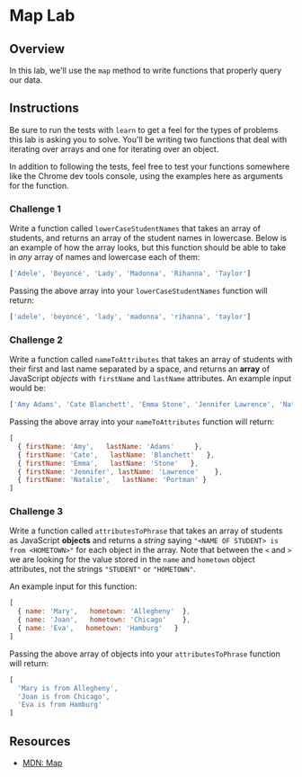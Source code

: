 # Map Lab

## Overview

In this lab, we'll use the `map` method to write functions that properly query
our data.

## Instructions

Be sure to run the tests with `learn` to get a feel for the types of problems
this lab is asking you to solve. You'll be writing two functions that deal with
iterating over arrays and one for iterating over an object.

In addition to following the tests, feel free to test your functions somewhere
like the Chrome dev tools console, using the examples here as arguments for the
function.  

### Challenge 1

Write a function called `lowerCaseStudentNames` that takes an array of students,
and returns an array of the student names in lowercase.  Below is an example of
how the array looks, but this function should be able to take in _any_ array of
names and lowercase each of them:

```js
['Adele', 'Beyoncé', 'Lady', 'Madonna', 'Rihanna', 'Taylor']
```

Passing the above array into your `lowerCaseStudentNames` function will return:

```js
['adele', 'beyoncé', 'lady', 'madonna', 'rihanna', 'taylor']
```

### Challenge 2

Write a function called `nameToAttributes` that takes an array of students with
their first and last name separated by a space, and returns an **array** of
JavaScript _objects_ with `firstName` and `lastName` attributes. An example
input would be:

```js
['Amy Adams', 'Cate Blanchett', 'Emma Stone', 'Jennifer Lawrence', 'Natalie Portman']
```

Passing the above array into your `nameToAttributes` function will return:

```js
[
  { firstName: 'Amy',   lastName: 'Adams'     },
  { firstName: 'Cate',   lastName: 'Blanchett'   },
  { firstName: 'Emma',   lastName: 'Stone'   },
  { firstName: 'Jennifer', lastName: 'Lawrence'    },
  { firstName: 'Natalie',   lastName: 'Portman' }  
]
```

### Challenge 3

Write a function called `attributesToPhrase` that takes an array of students as
JavaScript **objects** and returns a _string_ saying `"<NAME OF STUDENT> is from
<HOMETOWN>"` for each object in the array. Note that between the `<` and `>` we
are looking for the value stored in the `name` and `hometown` object attributes,
not the strings `"STUDENT"` or `"HOMETOWN"`.

An example input for this function:

```js
[
  { name: 'Mary',   hometown: 'Allegheny'  },
  { name: 'Joan',   hometown: 'Chicago'    },
  { name: 'Eva',   hometown: 'Hamburg'   }
]
```

Passing the above array of objects into your `attributesToPhrase` function will return:

```js
[
  'Mary is from Allegheny',
  'Joan is from Chicago',
  'Eva is from Hamburg'
]
```

## Resources

- [MDN: Map](https://developer.mozilla.org/en-US/docs/Web/JavaScript/Reference/Global_Objects/Array/map)
